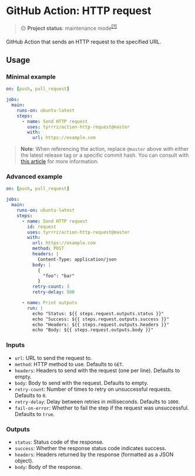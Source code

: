 # GitHub Action: HTTP request

> 🟡 **Project status**: maintenance mode<sup>[[?]](https://github.com/Tyrrrz/.github/blob/master/docs/project-status.md)</sup>

GitHub Action that sends an HTTP request to the specified URL.

## Usage

### Minimal example

```yaml
on: [push, pull_request]

jobs:
  main:
    runs-on: ubuntu-latest
    steps:
      - name: Send HTTP request
        uses: tyrrrz/action-http-request@master
        with:
          url: https://example.com
```

> **Note**:
> When referencing the action, replace `@master` above with either the latest release tag or a specific commit hash.
> You can consult with [this article](https://docs.github.com/en/actions/security-guides/security-hardening-for-github-actions#using-third-party-actions) for more information.

### Advanced example

```yaml
on: [push, pull_request]

jobs:
  main:
    runs-on: ubuntu-latest
    steps:
      - name: Send HTTP request
        id: request
        uses: tyrrrz/action-http-request@master
        with:
          url: https://example.com
          method: POST
          headers: |
            Content-Type: application/json
          body: |
            {
              "foo": "bar"
            }
          retry-count: 3
          retry-delay: 500

      - name: Print outputs
        run: |
          echo "Status: ${{ steps.request.outputs.status }}"
          echo "Success: ${{ steps.request.outputs.success }}"
          echo "Headers: ${{ steps.request.outputs.headers }}"
          echo "Body: ${{ steps.request.outputs.body }}"
```

### Inputs

- `url`: URL to send the request to.
- `method`: HTTP method to use. Defaults to `GET`.
- `headers`: Headers to send with the request (one per line). Defaults to empty.
- `body`: Body to send with the request. Defaults to empty.
- `retry-count`: Number of times to retry on unsuccessful requests. Defaults to `0`.
- `retry-delay`: Delay between retries in milliseconds. Defaults to `1000`.
- `fail-on-error`: Whether to fail the step if the request was unsuccessful. Defaults to `true`.

### Outputs

- `status`: Status code of the response.
- `success`: Whether the response status code indicates success.
- `headers`: Headers returned by the response (formatted as a JSON object).
- `body`: Body of the response.

